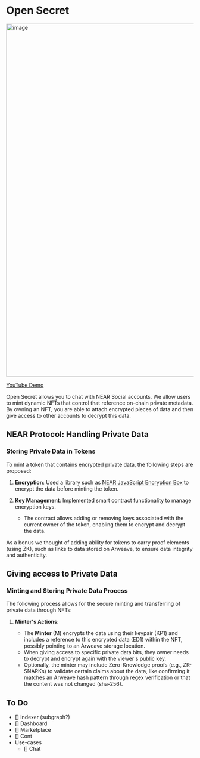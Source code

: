 # Open Secret

<img width="946" alt="image" src="https://github.com/microchipgnu/open-secret/assets/12901349/0d5c50d6-0269-49f2-b793-405c66c06ced">


[YouTube Demo](https://www.youtube.com/watch?v=VawBqiXaiAg)

Open Secret allows you to chat with NEAR Social accounts. We allow users to mint dynamic NFTs that control that reference on-chain private metadata. By owning an NFT, you are able to attach encrypted pieces of data and then give access to other accounts to decrypt this data.

## NEAR Protocol: Handling Private Data 

### Storing Private Data in Tokens

To mint a token that contains encrypted private data, the following steps are proposed:

1. **Encryption**: Used a library such as [NEAR JavaScript Encryption Box](https://github.com/NEARFoundation/near-js-encryption-box/tree/main) to encrypt the data before minting the token.

2. **Key Management**: Implemented smart contract functionality to manage encryption keys.

   - The contract allows adding or removing keys associated with the current owner of the token, enabling them to encrypt and decrypt the data.

As a bonus we thought of adding ability for tokens to carry proof elements (using ZK), such as links to data stored on Arweave, to ensure data integrity and authenticity.

## Giving access to Private Data

### Minting and Storing Private Data Process

The following process allows for the secure minting and transferring of private data through NFTs:

1. **Minter's Actions**:

   - The **Minter** (M) encrypts the data using their keypair (KP1) and includes a reference to this encrypted data (ED1) within the NFT, possibly pointing to an Arweave storage location.
   - When giving access to specific private data bits, they owner needs to decrypt and encrypt again with the viewer's public key.
   - Optionally, the minter may include Zero-Knowledge proofs (e.g., ZK-SNARKs) to validate certain claims about the data, like confirming it matches an Arweave hash pattern through regex verification or that the content was not changed (sha-256).


## To Do

- [] Indexer (subgraph?)
- [] Dashboard 
- [] Marketplace
- [] Cont
- Use-cases
   - [] Chat

